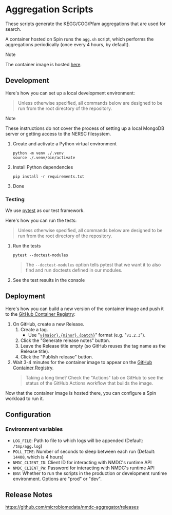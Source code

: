 # Aggregation Scripts

These scripts generate the KEGG/COG/Pfam aggregations that are used for search.

A container hosted on Spin runs the `agg.sh` script, which performs the aggregations periodically (once every 4 hours, by default).

> [!NOTE]
> The container image is hosted [here](https://github.com/microbiomedata/nmdc-aggregator/pkgs/container/nmdc-aggregator).

## Development

Here's how you can set up a local development environment:

> Unless otherwise specified, all commands below are designed to be run from the root directory of the repository.

> [!NOTE]
> These instructions do not cover the process of setting up a local MongoDB server or getting access to the NERSC filesystem.

1. Create and activate a Python virtual environment
   ```shell
   python -m venv ./.venv
   source ./.venv/bin/activate
   ```
2. Install Python dependencies
   ```shell
   pip install -r requirements.txt
   ```
3. Done

### Testing

We use [pytest](https://docs.pytest.org/en/stable/index.html) as our test framework.

Here's how you can run the tests:

> Unless otherwise specified, all commands below are designed to be run from the root directory of the repository.

1. Run the tests
   ```shell
   pytest --doctest-modules
   ```
   > The `--doctest-modules` option tells pytest that we want it to also find and run doctests defined in our modules.
2. See the test results in the console

## Deployment

Here's how you can build a new version of the container image and push it to the [GitHub Container Registry](https://github.com/microbiomedata/nmdc-aggregator/pkgs/container/nmdc-aggregator):

1. On GitHub, create a new Release.
    1. Create a tag.
       - Use "[`v{major}.{minor}.{patch}`](https://semver.org/)" format (e.g. "`v1.2.3`").
    2. Click the "Generate release notes" button.
    3. Leave the Release title empty (so GitHub reuses the tag name as the Release title).
    4. Click the "Publish release" button.
2. Wait 3-4 minutes for the container image to appear on the [GitHub Container Registry](https://github.com/microbiomedata/nmdc-aggregator/pkgs/container/nmdc-aggregator).
   > Taking a long time? Check the "Actions" tab on GitHub to see the status of the GitHub Actions workflow that builds the image.

Now that the container image is hosted there, you can configure a Spin workload to run it.

## Configuration

### Environment variables

- `LOG_FILE`: Path to file to which logs will be appended (Default: `/tmp/agg.log`)
- `POLL_TIME`: Number of seconds to sleep between each run (Default: `14400`, which is 4 hours)
- `NMDC_CLIENT_ID`: Client ID for interacting with NMDC's runtime API
- `NMDC_CLIENT_PW`: Password for interacting with NMDC's runtime API
- `ENV`: Whether to run the scripts in the production or development runtime environment. Options are "prod" or "dev".

## Release Notes

https://github.com/microbiomedata/nmdc-aggregator/releases
